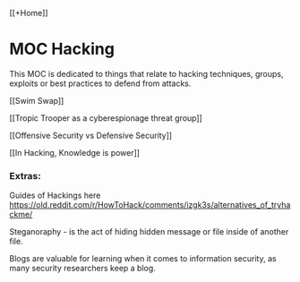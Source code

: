 [[+Home]]

# MOC Hacking
This MOC is dedicated to things that relate to hacking techniques, groups, exploits or best practices to defend from attacks.


[[Swim Swap]]


[[Tropic Trooper as a cyberespionage threat group]]


[[Offensive Security vs Defensive Security]]



[[In Hacking, Knowledge is power]]





### Extras:

Guides of Hackings here
https://old.reddit.com/r/HowToHack/comments/izgk3s/alternatives_of_tryhackme/



Steganoraphy - is the act of hiding hidden message or file inside of another file. 


Blogs are valuable for learning when it comes to information security, 
as many security researchers keep a blog.